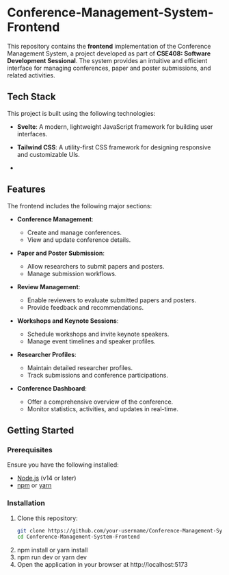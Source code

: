 # Conference-Management-System-Frontend

This repository contains the **frontend** implementation of the Conference Management System, a project developed as part of **CSE408: Software Development Sessional**. The system provides an intuitive and efficient interface for managing conferences, paper and poster submissions, and related activities.

## Tech Stack

This project is built using the following technologies:

- **Svelte**: A modern, lightweight JavaScript framework for building user interfaces.
- **Tailwind CSS**: A utility-first CSS framework for designing responsive and customizable UIs.

- 
## Features

The frontend includes the following major sections:

- **Conference Management**: 
  - Create and manage conferences.
  - View and update conference details.

- **Paper and Poster Submission**: 
  - Allow researchers to submit papers and posters.
  - Manage submission workflows.

- **Review Management**: 
  - Enable reviewers to evaluate submitted papers and posters.
  - Provide feedback and recommendations.

- **Workshops and Keynote Sessions**: 
  - Schedule workshops and invite keynote speakers.
  - Manage event timelines and speaker profiles.

- **Researcher Profiles**:
  - Maintain detailed researcher profiles.
  - Track submissions and conference participations.

- **Conference Dashboard**:
  - Offer a comprehensive overview of the conference.
  - Monitor statistics, activities, and updates in real-time.



## Getting Started

### Prerequisites

Ensure you have the following installed:

- [Node.js](https://nodejs.org/) (v14 or later)
- [npm](https://www.npmjs.com/) or [yarn](https://yarnpkg.com/)

### Installation

1. Clone this repository:
   ```bash
   git clone https://github.com/your-username/Conference-Management-System-Frontend.git
   cd Conference-Management-System-Frontend
2. npm install or yarn install
3. npm run dev or yarn dev
4. Open the application in your browser at http://localhost:5173
